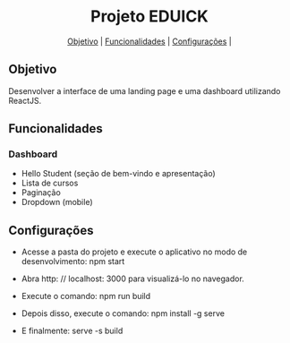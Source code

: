 <!-- titulo -->
<h1 align="center">Projeto EDUICK</h1>

<!-- tabela de conteúdo -->
<p align="center">
 <a href="#objetivo">Objetivo</a> |
 <a href="#funcionalidades">Funcionalidades</a> |
 <a href="#configuracoes">Configurações</a> |
</p>

## Objetivo
Desenvolver a interface de uma landing page e uma dashboard utilizando ReactJS.

## Funcionalidades
### Dashboard
- Hello Student (seção de bem-vindo e apresentação)
- Lista de cursos
- Paginação
- Dropdown (mobile)

## Configurações
- Acesse a pasta do projeto e execute o aplicativo no modo de desenvolvimento: npm start
- Abra http: // localhost: 3000 para visualizá-lo no navegador.

- Execute o comando: npm run build 
- Depois disso, execute o comando: npm install -g serve 
- E finalmente: serve -s build 